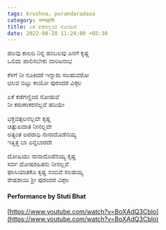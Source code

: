 ```yaml
---
tags: krushna, purandaradasa
category: सन्स्कृति
title: ಏಕೆ ಕಡೆಗಣ್ಣಿಂದ ನೋಡುವೆ
date: 2022-08-28 11:24:00 +05:30
---
```


ಹಲವು ಕಾಲದಿ ನಿನ್ನ ಹಂಬಲವು ಎನಗೆ  ಕೃಷ್ಣ  
ಒಲಿದು ಪಾಲಿಸಬೇಕು ವಾರಿಜನಾಭ

ಕೆಳಗೆ ನೀ ನೂಕಿದರೆ ಇನ್ನಾರು ಸಲಹುವರೋ  
ಛಲವ ಬಿಟ್ಟು ಕಾಯೋ ಪುರಂದರ ವಿಠ್ಠಲ

ಏಕೆ ಕಡೆಗಣ್ಣಿಂದ ನೋಡುವೆ  
ನೀ ಕರುಣಾಕರನಲ್ಲವೆ ಹರಿಯೇ

ಭಕ್ತವತ್ಸಲನಲ್ಲವೇ ಕೃಷ್ಣ  
ಚಿತ್ಸುಖದಾತ ನೀನಲ್ಲವೇ  
ಅತ್ಯಂತ ಅಪರಾಧಿ ನಾನಾದೊಡೆನಯ್ಯ  
ಇತ್ತಿತ್ತ ಬಾ ಎನ್ನಬಾರದೇ

ದೋಷಿಯು ನಾನಾದೊಡೆನಯ್ಯ ಕೃಷ್ಣ  
ಸರ್ವ ದೋಷರಹಿತನು ನೀನಲ್ಲವೆ  
ಘಾಸಿಯಾತಕೊ ಕೃಷ್ಣ ನಂಬಿದೆ ಸಲಹಯ್ಯ  
ಶೇಷಶಾಯಿ ಶ್ರೀ ಪುರಂದರ ವಿಠ್ಠಲ

#### Performance by Stuti Bhat
[https://www.youtube.com/watch?v=BoXAdQ3Cblo](https://www.youtube.com/watch?v=BoXAdQ3Cblo)
